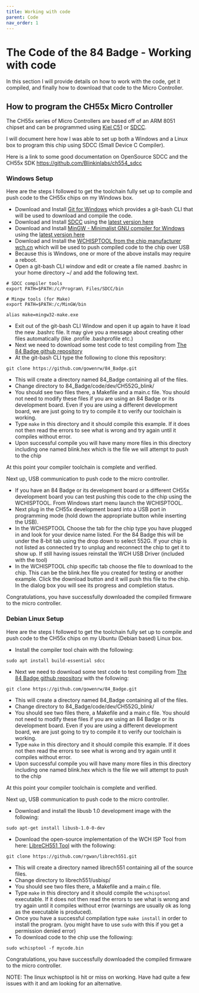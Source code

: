```yaml
---
title: Working with code
parent: Code
nav_order: 1
---
```


# The Code of the 84 Badge - Working with code

In this section I will provide details on how to work with the code, get it compiled, and finally how to download that code to the Micro Controller.

## How to program the CH55x Micro Controller

The CH55x series of Micro Controllers are based off of an ARM 8051 chipset and can be programmed using [Kiel C51](http://www.keil.com/c51/) or [SDCC](http://sdcc.sourceforge.net/).

I will document here how I was able to set up both a Windows and a Linux box to program this chip using SDCC (Small Device C Compiler).

Here is a link to some good documentation on OpenSource SDCC and the CH55x SDK https://github.com/Blinkinlabs/ch554_sdcc

### Windows Setup

Here are the steps I followed to get the toolchain fully set up to compile and push code to the CH55x chips on my Windows box.

* Download and Install [Git for Windows](https://gitforwindows.org/) which provides a git-bash CLI that will be used to download and compile the code.
* Download and Install [SDCC](http://sdcc.sourceforge.net/) using the [latest version here](https://sourceforge.net/projects/sdcc/files/latest/download?source=files)
* Download and Install [MinGW - Minimalist GNU compiler for Windows](https://sourceforge.net/projects/mingw/) using the [latest version here](https://downloads.sourceforge.net/project/mingw/Installer/mingw-get-setup.exe)
* Download and Install the [WCHISPTOOL from the chip manufacturer wch.cn](http://wch.cn/download/WCHISPTool_Setup_exe.html) which will be used to push compiled code to the chip over USB
* Because this is Windows, one or more of the above installs may require a reboot.
* Open a git-bash CLI window and edit or create a file named .bashrc in your home directory ~/ and add the following text.
```
# SDCC compiler tools
export PATH=$PATH:/c/Program\ Files/SDCC/bin

# Mingw tools (for Make)
export PATH=$PATH:/c/MinGW/bin

alias make=mingw32-make.exe
```
* Exit out of the git-bash CLI Window and open it up again to have it load the new .bashrc file.  It may give you a message about creating other files automatically (like .profile .bashprofile etc.)
* Next we need to download some test code to test compiling from  [The 84 Badge github repository](https://github.com/gowenrw/84_Badge)
* At the git-bash CLI type the following to clone this repository:
```
git clone https://github.com/gowenrw/84_Badge.git
```
* This will create a directory named 84_Badge containing all of the files.
* Change directory to 84_Badge/code/dev/CH552G_blink/
* You should see two files there, a Makefile and a main.c file.  You should not need to modify these files if you are using an 84 Badge or its development board.
Even if you are using a different development board, we are just going to try to compile it to verify our toolchain is working.
* Type ```make``` in this directory and it should compile this example.  If it does not then read the errors to see what is wrong and try again until it compiles without error.
* Upon successful compile you will have many more files in this directory including one named blink.hex which is the file we will attempt to push to the chip

At this point your compiler toolchain is complete and verified.

Next up, USB communication to push code to the micro controller.

* If you have an 84 Badge or its development board or a different  CH55x development board you can test pushing this code to the chip using the WCHISPTOOL.  From Windows start menu launch the WCHISPTOOL.
* Next plug in the CH55x development board into a USB port in programming mode (hold down the appropriate button while inserting the USB).
* In the WCHISPTOOL Choose the tab for the chip type you have plugged in and look for your device name listed.  For the 84 Badge this will be under the 8-bit tab using the drop down to select 552G. If your chip is not listed as connected try to unplug and reconnect the chip to get it to show up.  If still having issues reinstall the WCH USB Driver (included with the tool)
* In the WCHISPTOOL chip specific tab choose the file to download to the chip.  This can be the blink.hex file you created for testing or another example.  Click the download button and it will push this file to the chip.  In the dialog box you will see its progress and completion status.

Congratulations, you have successfully downloaded the compiled firmware to the micro controller.

### Debian Linux Setup

Here are the steps I followed to get the toolchain fully set up to compile and push code to the CH55x chips on my Ubuntu (Debian based) Linux box.

* Install the compiler tool chain with the following:
```
sudo apt install build-essential sdcc
```
* Next we need to download some test code to test compiling from  [The 84 Badge github repository](https://github.com/gowenrw/84_Badge) with the following:
```
git clone https://github.com/gowenrw/84_Badge.git
```
* This will create a directory named 84_Badge containing all of the files.
* Change directory to 84_Badge/code/dev/CH552G_blink/
* You should see two files there, a Makefile and a main.c file.  You should not need to modify these files if you are using an 84 Badge or its development board.
Even if you are using a different development board, we are just going to try to compile it to verify our toolchain is working.
* Type ```make``` in this directory and it should compile this example.  If it does not then read the errors to see what is wrong and try again until it compiles without error.
* Upon successful compile you will have many more files in this directory including one named blink.hex which is the file we will attempt to push to the chip

At this point your compiler toolchain is complete and verified.

Next up, USB communication to push code to the micro controller.

* Download and install the libusb 1.0 development image with the following:
```
sudo apt-get install libusb-1.0-0-dev
```
* Download the open-source implementation of the WCH ISP Tool from here: [LibreCH551 Tool](https://github.com/rgwan/librech551) with the following:
```
git clone https://github.com/rgwan/librech551.git
```
* This will create a directory named librech551 containing all of the source files.
* Change directory to librech551/usbisp/
* You should see two files there, a Makefile and a main.c file.
* Type ```make``` in this directory and it should compile the ```wchisptool``` executable.  If it does not then read the errors to see what is wrong and try again until it compiles without error (warnings are usually ok as long as the executable is produced).
* Once you have a successful compilation type ```make install``` in order to install the program. (you might have to use ```sudo``` with this if you get a permission denied error)
* To download code to the chip use the following:
```
sudo wchisptool -f mycode.bin
```

Congratulations, you have successfully downloaded the compiled firmware to the micro controller.

NOTE: The linux wchisptool is hit or miss on working.  Have had quite a few issues with it and am looking for an alternative.
